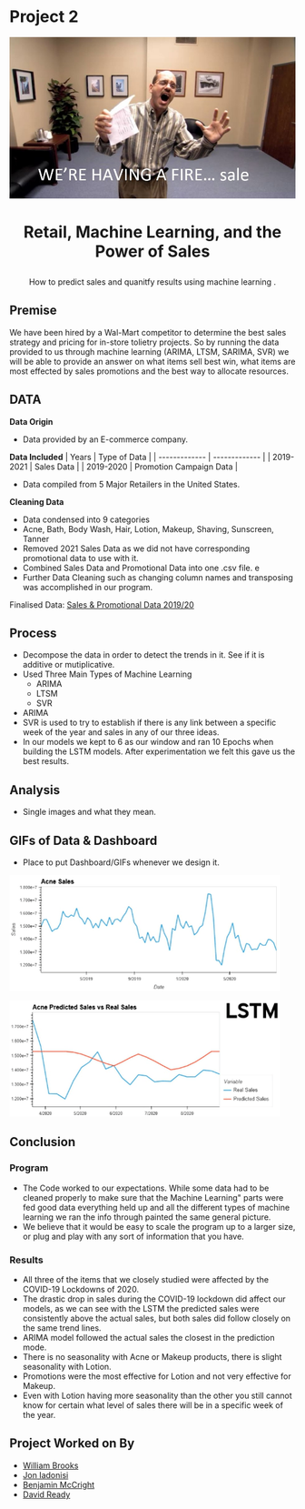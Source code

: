 # Project 2
![FireSale](Images/Tobias_Fire_Sale.JPG)
# <p align="center"> Retail, Machine Learning, and the Power of Sales </p>
  <p align="center"> How to predict sales and quanitfy results using machine learning . </p>

## Premise
We have been hired by a Wal-Mart competitor to determine the best sales strategy and pricing for in-store tolietry projects. So by running the data provided to us through machine learning (ARIMA, LTSM, SARIMA, SVR) we will be able to provide an answer on what items sell best win, what items are most effected by sales promotions and the best way to allocate resources. 

## **DATA**
**Data Origin**
* Data provided by an E-commerce company. 

**Data Included**
| Years  | Type of Data  |
| ------------- | ------------- |
| 2019-2021 |  Sales Data  |
| 2019-2020 | Promotion Campaign Data  | 
  * Data compiled from 5 Major Retailers in the United States.

**Cleaning Data**
 * Data condensed into 9 categories 
  * Acne, Bath, Body Wash, Hair, Lotion, Makeup, Shaving, Sunscreen, Tanner
 * Removed 2021 Sales Data as we did not have corresponding promotional data to use with it.
 * Combined Sales Data and Promotional Data into one .csv file. e
 * Further Data Cleaning such as changing column names and transposing was accomplished in our program.    

Finalised Data: [Sales & Promotional Data 2019/20](Data/sales_promo_data_19_20.csv)

## Process
* Decompose the data in order to detect the trends in it. See if it is additive or mutiplicative. 
* Used Three Main Types of Machine Learning 
  * ARIMA
  * LTSM
  * SVR 
* ARIMA 
* SVR is used to try to establish if there is any link between a specific week of the year and sales in any of our three ideas. 
* In our models we kept to 6 as our window and ran 10 Epochs when building the LSTM models. After experimentation we felt this gave us the best results.   

## Analysis
* Single images and what they mean.

## GIFs of Data & Dashboard
* Place to put Dashboard/GIFs whenever we design it. 

![SalesData](Images/SalesGif.gif)

![LSTM Data](Images/LSTM.gif)


## Conclusion
### Program
* The Code worked to our expectations. While some data had to be cleaned properly to make sure that the Machine Learning" parts were fed good data everything held up and all the different types of machine learning we ran the info through painted the same general picture. 
* We believe that it would be easy to scale the program up to a larger size, or plug and play with any sort of information that you have.  

### Results
* All three of the items that we closely studied were affected by the COVID-19 Lockdowns of 2020. 
* The drastic drop in sales during the COVID-19 lockdown did affect our models, as we can see with the LSTM the predicted sales were consistently above the actual sales, but both sales did follow closely on the same trend lines. 
* ARIMA model followed the actual sales the closest in the prediction mode. 
* There is no seasonality with Acne or Makeup products, there is slight seasonality with Lotion.
* Promotions were the most effective for Lotion and not very effective  for Makeup. 
* Even with Lotion having more seasonality than the other you still cannot know for certain what level of sales there will be in a specific week of the year.  


## Project Worked on By
* [William Brooks](https://github.com/Wil-bro0824)
* [Jon Iadonisi](https://github.com/Jfrog242)
* [Benjamin McCright](https://github.com/BenMcCright)
* [David Ready](https://github.com/CrusadingGroundhog)
